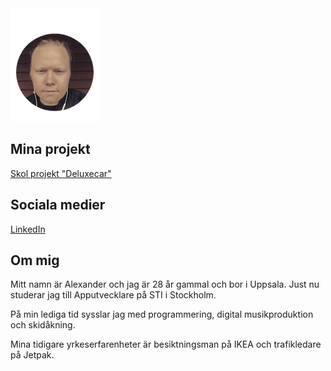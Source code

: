 <img src="profilbild.PNG" alt="profilbild"/>
<H2>Mina projekt</h2>
<a href="https://alexanderjansson91.github.io/Deluxepark/">Skol projekt "Deluxecar"</a>
<H2>Sociala medier</h2>
<a href="https://www.linkedin.com/in/alexander-jansson-6a5645192/">LinkedIn</a>
<H2>Om mig</h2>
<p>Mitt namn är Alexander och jag är 28 år gammal och bor i Uppsala. Just nu studerar jag till Apputvecklare på STI i Stockholm.</p>
<p>På min lediga tid sysslar jag med programmering, digital musikproduktion och skidåkning.</p>
<p>Mina tidigare yrkeserfarenheter är besiktningsman på IKEA och trafikledare på Jetpak.<p/> 
